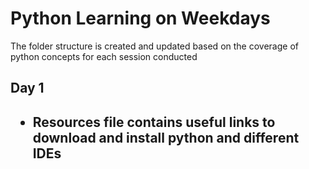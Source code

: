 # Python Learning on Weekdays

<html>
	<p> The folder structure is created and updated based on the coverage of python concepts for each session conducted</p>
	<h2> Day 1 <h2>
	<ul>
		<li> Resources file contains useful links to download and install python and different IDEs</li>
	</ul>
</html>

